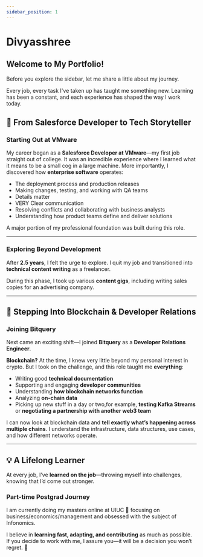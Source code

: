 ```yaml
---
sidebar_position: 1
---
```


# Divyasshree

## Welcome to My Portfolio!

Before you explore the sidebar, let me share a little about my journey.

Every job, every task I've taken up has taught me something new. Learning has been a constant, and each experience has shaped the way I work today.

## 🏢 From Salesforce Developer to Tech Storyteller

### **Starting Out at VMware**

My career began as a **Salesforce Developer at VMware**—my first job straight out of college. It was an incredible experience where I learned what it means to be a small cog in a large machine. More importantly, I discovered how **enterprise software** operates:

- The deployment process and production releases
- Making changes, testing, and working with QA teams
- Details matter
- VERY Clear communication
- Resolving conflicts and collaborating with business analysts
- Understanding how product teams define and deliver solutions

A major portion of my professional foundation was built during this role.

---

### **Exploring Beyond Development**

After **2.5 years**, I felt the urge to explore. I quit my job and transitioned into **technical content writing** as a freelancer.

During this phase, I took up various **content gigs**, including writing sales copies for an advertising company.

---

## 🚀 Stepping Into Blockchain & Developer Relations

### **Joining Bitquery**

Next came an exciting shift—I joined **Bitquery** as a **Developer Relations Engineer**.

**Blockchain?** At the time, I knew very little beyond my personal interest in crypto. But I took on the challenge, and this role taught me **everything**:

- Writing good **technical documentation**
- Supporting and engaging **developer communities**
- Understanding **how blockchain networks function**
- Analyzing **on-chain data**
- Picking up new stuff in a day or two,for example, **testing Kafka Streams** or **negotiating a partnership with another web3 team**

I can now look at blockchain data and **tell exactly what’s happening across multiple chains**. I understand the infrastructure, data structures, use cases, and how different networks operate.

---

## 💡 A Lifelong Learner

At every job, I’ve **learned on the job**—throwing myself into challenges, knowing that I’d come out stronger.

### Part-time Postgrad Journey

I am currently doing my masters online at UIUC 🎉 focusing on business/economics/management and obsessed with the subject of Infonomics.

I believe in **learning fast, adapting, and contributing** as much as possible. If you decide to work with me, I assure you—it will be a decision you won’t regret. 🚀
